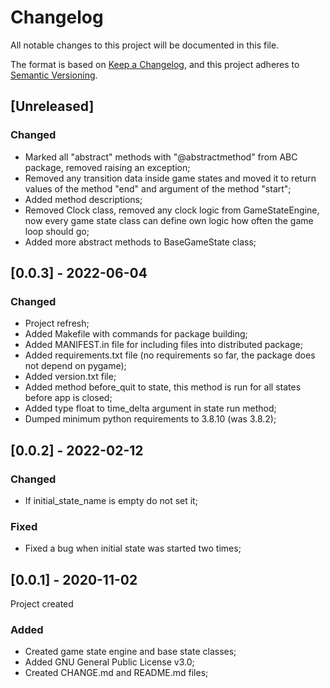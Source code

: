 # Changelog
All notable changes to this project will be documented in this file.

The format is based on [Keep a Changelog](https://keepachangelog.com/en/1.0.0/),
and this project adheres to [Semantic Versioning](https://semver.org/spec/v2.0.0.html).

## [Unreleased]
### Changed
- Marked all "abstract" methods with "@abstractmethod" from ABC package, removed raising an exception;
- Removed any transition data inside game states and moved it to return values of the method "end" and argument of the method "start";
- Added method descriptions;
- Removed Clock class, removed any clock logic from GameStateEngine, now every game state class can define own logic how often the game loop should go;
- Added more abstract methods to BaseGameState class;

## [0.0.3] - 2022-06-04
### Changed
- Project refresh;
- Added Makefile with commands for package building;
- Added MANIFEST.in file for including files into distributed package;
- Added requirements.txt file (no requirements so far, the package does not depend on pygame);
- Added version.txt file;
- Added method before_quit to state, this method is run for all states before app is closed;
- Added type float to time_delta argument in state run method;
- Dumped minimum python requirements to 3.8.10 (was 3.8.2);

## [0.0.2] - 2022-02-12
### Changed
- If initial_state_name is empty do not set it;

### Fixed
- Fixed a bug when initial state was started two times;

## [0.0.1] - 2020-11-02
Project created
### Added
- Created game state engine and base state classes;
- Added GNU General Public License v3.0;
- Created CHANGE.md and README.md files;